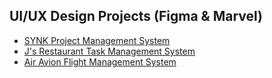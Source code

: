 ## UI/UX Design Projects (Figma & Marvel)
- [SYNK Project Management System](https://www.figma.com/design/jRYTNzo9M1GnBkCyooxyLN/SPM-Spring-25?node-id=135-638&t=eMINbpZY99dmFtMM-1) 
- [J's Restaurant Task Management System](https://www.figma.com/design/xBl4wrgJH0OejwlhlZr1bp/Automation-of-J-s-Restaurant---Group-1---Designed-by-Ryan-Tran-and-Shams-Hasan-2024?node-id=8-1010&t=CpkP2ZWzdz9XDgF2-1)
- [Air Avion Flight Management System]()
